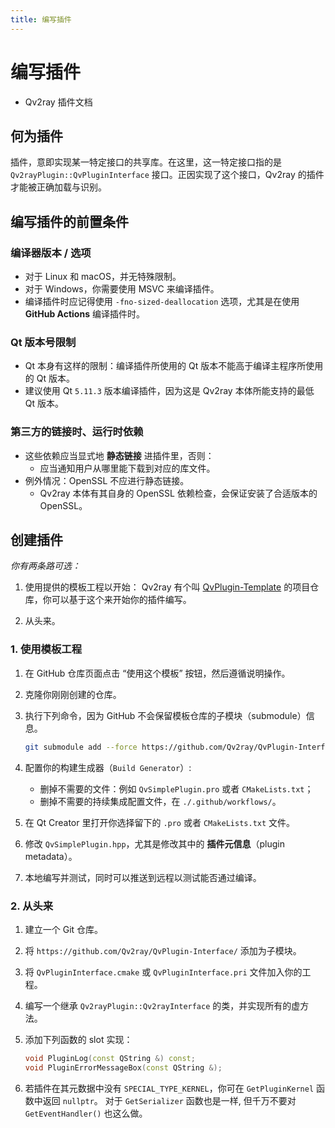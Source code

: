 ```yaml
---
title: 编写插件
---
```


# 编写插件

- Qv2ray 插件文档

## 何为插件

插件，意即实现某一特定接口的共享库。在这里，这一特定接口指的是 `Qv2rayPlugin::QvPluginInterface` 接口。正因实现了这个接口，Qv2ray 的插件才能被正确加载与识别。

## 编写插件的前置条件

### 编译器版本 / 选项

- 对于 Linux 和 macOS，并无特殊限制。
- 对于 Windows，你需要使用 MSVC 来编译插件。
- 编译插件时应记得使用 `-fno-sized-deallocation` 选项，尤其是在使用 **GitHub Actions** 编译插件时。

### Qt 版本号限制

- Qt 本身有这样的限制：编译插件所使用的 Qt 版本不能高于编译主程序所使用的 Qt 版本。
- 建议使用 Qt `5.11.3` 版本编译插件，因为这是 Qv2ray 本体所能支持的最低 Qt 版本。

### 第三方的链接时、运行时依赖

- 这些依赖应当显式地 **静态链接** 进插件里，否则：
  - 应当通知用户从哪里能下载到对应的库文件。
- 例外情况：OpenSSL 不应进行静态链接。
  - Qv2ray 本体有其自身的 OpenSSL 依赖检查，会保证安装了合适版本的 OpenSSL。

## 创建插件

*你有两条路可选：*

1. 使用提供的模板工程以开始：
   Qv2ray 有个叫 [QvPlugin-Template](https://github.com/Qv2ray/QvPlugin-Template) 的项目仓库，你可以基于这个来开始你的插件编写。

2. 从头来。

### 1. 使用模板工程

1. 在 GitHub 仓库页面点击 “使用这个模板” 按钮，然后遵循说明操作。
2. 克隆你刚刚创建的仓库。
3. 执行下列命令，因为 GitHub 不会保留模板仓库的子模块（submodule）信息。

   ```bash
   git submodule add --force https://github.com/Qv2ray/QvPlugin-Interface/ ./interface
   ```

4. 配置你的构建生成器（`Build Generator`）:
   - 删掉不需要的文件：例如 `QvSimplePlugin.pro` 或者 `CMakeLists.txt`；
   - 删掉不需要的持续集成配置文件，在 `./.github/workflows/`。
5. 在 Qt Creator 里打开你选择留下的 `.pro` 或者 `CMakeLists.txt` 文件。
6. 修改 `QvSimplePlugin.hpp`，尤其是修改其中的 **插件元信息**（plugin metadata）。
7. 本地编写并测试，同时可以推送到远程以测试能否通过编译。

### 2. 从头来

1. 建立一个 Git 仓库。
2. 将 `https://github.com/Qv2ray/QvPlugin-Interface/` 添加为子模块。
3. 将 `QvPluginInterface.cmake` 或 `QvPluginInterface.pri` 文件加入你的工程。
4. 编写一个继承 `Qv2rayPlugin::Qv2rayInterface` 的类，并实现所有的虚方法。
5. 添加下列函数的 slot 实现：

   ```cpp
   void PluginLog(const QString &) const;
   void PluginErrorMessageBox(const QString &);
   ```

6. 若插件在其元数据中没有 `SPECIAL_TYPE_KERNEL`，你可在 `GetPluginKernel` 函数中返回 `nullptr`。
   对于 `GetSerializer` 函数也是一样, 但千万不要对 `GetEventHandler()` 也这么做。
